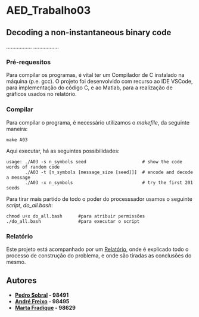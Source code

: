 # AED_Trabalho03

## Decoding a non-instantaneous binary code
.................
.................
 
### Pré-requesitos 
Para compilar os programas, é vital ter um Compilador de C instalado na máquina (p.e. gcc).
O projeto foi desenvolvido com recurso ao IDE VSCode, para implementação do código C, e ao Matlab, para a realização de gráficos usados no relatório.

### Compilar
Para compilar o programa, é necessário utilizamos o *makefile*, da seguinte maneira:
```
make A03
```
Aqui executar, há as seguintes possibilidades:
```
usage: ./A03 -s n_symbols seed                     # show the code words of random code
       ./A03 -t [n_symbols [message_size [seed]]]  # encode and decode a message
       ./A03 -x n_symbols                          # try the first 201 seeds
```
Para tirar mais partido de todo o poder do processsador usamos o seguinte *script*, *do_all.bash*:
```
chmod u+x do_all.bash      #para atribuir permissões
./do_all.bash              #para executar o script
```

### Relatório
Este projeto está acompanhado por um [Relatório](/Relatório), onde é explicado todo o processo de construção do problema, e onde são tiradas as conclusões do mesmo.

## Autores

 - **[Pedro Sobral](https://github.com/TheScorpoi) - 98491**
 - **[André Freixo](https://github.com/andre180701) - 98495**
 - **[Marta Fradique](https://github.com/MartaFradique) - 98629**
